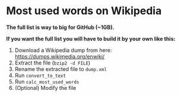 # Most used words on Wikipedia

**The full list is way to big for GitHub (~1GB).**

**If you want the full list you will have to build it by your own like this:**

1. Download a Wikipedia dump from here: https://dumps.wikimedia.org/enwiki/
2. Extract the file (`bzip2 -d FILE`)
3. Rename the extracted file to `dump.xml`
4. Run `convert_to_text`
5. Run `calc_most_used_words`
6. (Optional) Modify the file